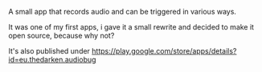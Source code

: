 A small app that records audio and can be triggered in various ways.

It was one of my first apps, i gave it a small rewrite and decided to make it open source, because why not?

It's also published under https://play.google.com/store/apps/details?id=eu.thedarken.audiobug